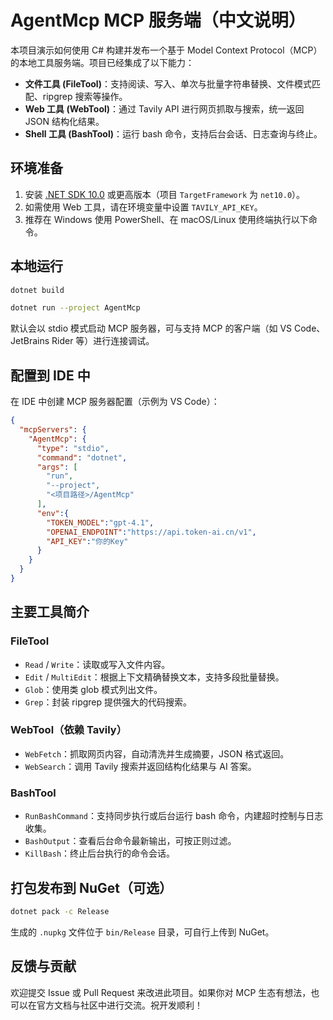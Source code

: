 # AgentMcp MCP 服务端（中文说明）

本项目演示如何使用 C# 构建并发布一个基于 Model Context Protocol（MCP）的本地工具服务端。项目已经集成了以下能力：

- **文件工具 (FileTool)**：支持阅读、写入、单次与批量字符串替换、文件模式匹配、ripgrep 搜索等操作。
- **Web 工具 (WebTool)**：通过 Tavily API 进行网页抓取与搜索，统一返回 JSON 结构化结果。
- **Shell 工具 (BashTool)**：运行 bash 命令，支持后台会话、日志查询与终止。

## 环境准备

1. 安装 [.NET SDK 10.0](https://dotnet.microsoft.com/zh-cn/download) 或更高版本（项目 `TargetFramework` 为 `net10.0`）。
2. 如需使用 Web 工具，请在环境变量中设置 `TAVILY_API_KEY`。
3. 推荐在 Windows 使用 PowerShell、在 macOS/Linux 使用终端执行以下命令。

## 本地运行

```bash
dotnet build

dotnet run --project AgentMcp
```

默认会以 stdio 模式启动 MCP 服务器，可与支持 MCP 的客户端（如 VS Code、JetBrains Rider 等）进行连接调试。

## 配置到 IDE 中

在 IDE 中创建 MCP 服务器配置（示例为 VS Code）：

```json
{
  "mcpServers": {
    "AgentMcp": {
      "type": "stdio",
      "command": "dotnet",
      "args": [
        "run",
        "--project",
        "<项目路径>/AgentMcp"
      ],
      "env":{
        "TOKEN_MODEL":"gpt-4.1",
        "OPENAI_ENDPOINT":"https://api.token-ai.cn/v1",
        "API_KEY":"你的Key"
      }
    }
  }
}
```
## 主要工具简介

### FileTool
- `Read` / `Write`：读取或写入文件内容。
- `Edit` / `MultiEdit`：根据上下文精确替换文本，支持多段批量替换。
- `Glob`：使用类 glob 模式列出文件。
- `Grep`：封装 ripgrep 提供强大的代码搜索。

### WebTool（依赖 Tavily）
- `WebFetch`：抓取网页内容，自动清洗并生成摘要，JSON 格式返回。
- `WebSearch`：调用 Tavily 搜索并返回结构化结果与 AI 答案。

### BashTool
- `RunBashCommand`：支持同步执行或后台运行 bash 命令，内建超时控制与日志收集。
- `BashOutput`：查看后台命令最新输出，可按正则过滤。
- `KillBash`：终止后台执行的命令会话。

## 打包发布到 NuGet（可选）

```bash
dotnet pack -c Release
```

生成的 `.nupkg` 文件位于 `bin/Release` 目录，可自行上传到 NuGet。

## 反馈与贡献

欢迎提交 Issue 或 Pull Request 来改进此项目。如果你对 MCP 生态有想法，也可以在官方文档与社区中进行交流。祝开发顺利！